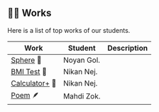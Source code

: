 ## 🧑‍💻 Works

Here is a list of top works of our students.

| Work                                         | Student    | Description |
| -------------------------------------------- | ---------- | ----------- |
| [Sphere](/works/noyan_sphere.py) 🔮          | Noyan Gol. |             |
| [BMI Test](/works/nikan_bmi_gui.py.py) 💪    | Nikan Nej. |             |
| [Calculator+](/works/nikan_bmi_gui.py.py) 🧮 | Nikan Nej. |             |
| [Poem](/works/mahdi_family.py) 🪶            | Mahdi Zok. |             |
